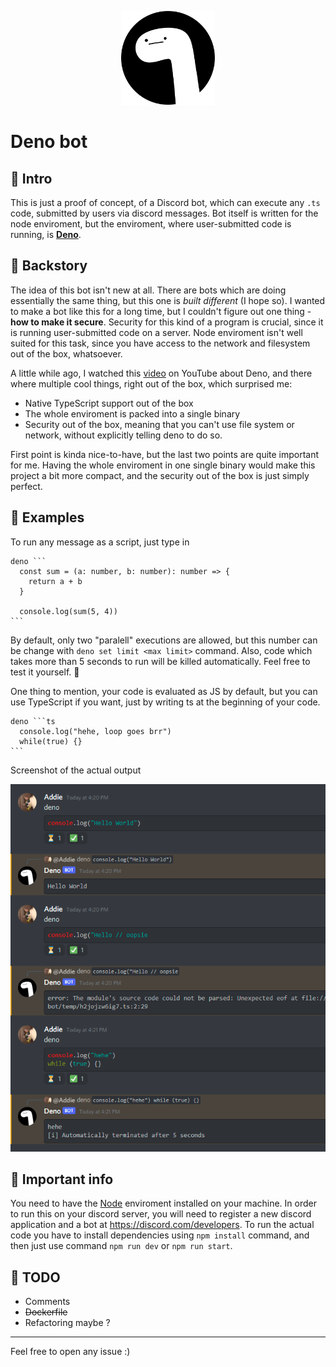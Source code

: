 <p align="center">
  <img src="./assets/logo.png" width="150">
</p>

# Deno bot

## 👋 Intro
This is just a proof of concept, of a Discord bot, which can execute any `.ts` code, submitted by users via discord messages. Bot itself is written for the node enviroment, but the enviroment, where user-submitted code is running, is **[Deno](https://deno.land/)**.

## 📕 Backstory
The idea of this bot isn't new at all. There are bots which are doing essentially the same thing, but this one is *built different* (I hope so). I wanted to make a bot like this for a long time, but I couldn't figure out one thing - **how to make it secure**. Security for this kind of a program is crucial, since it is running user-submitted code on a server. Node enviroment isn't well suited for this task, since you have access to the network and filesystem out of the box, whatsoever. 

A little while ago, I watched this [video](https://www.youtube.com/watch?v=SYkzk_j3yb0) on YouTube about Deno, and there where multiple cool things, right out of the box, which surprised me:
- Native TypeScript support out of the box
- The whole enviroment is packed into a single binary
- Security out of the box, meaning that you can't use file system or network, without explicitly telling deno to do so.

First point is kinda nice-to-have, but the last two points are quite important for me. Having the whole enviroment in one single binary would make this project a bit more compact, and the security out of the box is just simply perfect.

## 👀 Examples
To run any message as a script, just type in
````
deno ```
  const sum = (a: number, b: number): number => {
    return a + b
  }

  console.log(sum(5, 4))
```
````

By default, only two "paralell" executions are allowed, but this number can be change with `deno set limit <max limit>` command.
Also, code which takes more than 5 seconds to run will be killed automatically. Feel free to test it yourself. 🤠

One thing to mention, your code is evaluated as JS by default, but you can use TypeScript if you want, just by writing ts at the beginning of your code.
````
deno ```ts
  console.log("hehe, loop goes brr")
  while(true) {}
```
````
Screenshot of the actual output


![Image](./assets/screenshot.png)

## 🚩 Important info
You need to have the [Node](https://nodejs.org/en/) enviroment installed on your machine.
In order to run this on your discord server, you will need to register a new discord application and a bot at https://discord.com/developers.
To run the actual code you have to install dependencies using `npm install` command, and then just use command `npm run dev` or `npm run start`.

## 🤖 TODO
- Comments
- ~~Dockerfile~~
- Refactoring maybe ?
---
Feel free to open any issue :)